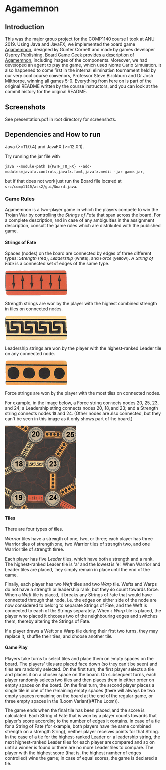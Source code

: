 # Agamemnon

## Introduction

This was the major group project for the COMP1140 course I took at ANU 2019. Using Java and JavaFX, we implemented the board game [Agamemnon](https://ospreypublishing.com/agamemnon),
designed by Günter Cornett and made by games developer [Osprey Publishing](https://ospreypublishing.com/).
[Board Game Geek provides a description of Agamemnon](https://boardgamegeek.com/boardgame/193693/agamemnon), including images of the components. Moreover, we had developed an agent to play the game, which used Monte Carlo Simulation. It also happened to come first in the internal elimination tournament held by our very cool course convenors, Professor Steve Blackburn and Dr Josh Milthorpe, winning all games 5-0. Everything from here on is part of the original README written by the course instructors, and you can look at the commit history for the original README.

## Screenshots
See presentation.pdf in root directory for screenshots.

## Dependencies and How to run
Java (>=11.0.4) and JavaFX (>=12.0.1).

Try running the jar file with 

`java --module-path ${PATH_TO_FX} --add-modules=javafx.controls,javafx.fxml,javafx.media -jar game.jar`,

but if that does not work just run the Board file located at `src/comp1140/ass2/gui/Board.java`.

### Game Rules 

Agamemnon is a two-player game in which the players compete to win the Trojan War by controlling the *Strings of Fate* that span across the board.
For a complete description, and in case of any ambiguities in the assignment description,
consult the game rules which are distributed with the published game.

#### Strings of Fate

Spaces (nodes) on the board are connected by edges of three different types: *Strength* (red), *Leadership* (white), and *Force* (yellow).
A *String of Fate* is a connected set of edges of the same type.

![Strength edge](assets/strength.png)

Strength strings are won by the player with the highest combined strength in tiles on connected nodes.

![Leadership edge](assets/leadership.png)

Leadership strings are won by the player with the highest-ranked Leader tile on any connected node.

![Force edge](assets/force.png)

Force strings are won by the player with the most tiles on connected nodes.

For example, in the image below, a Force string connects nodes 20, 25, 23, and 24;
a Leadership string connects nodes 20, 18, and 23;
and a Strength string connects nodes 19 and 24.
(Other nodes are also connected, but they can't be seen in this image as it only shows part of the board.)

![Example of Strings of Fate](assets/strings.png)

#### Tiles

There are four types of tiles.

*Warrior* tiles have a strength of one, two, or three; 
each player has three Warrior tiles of strength one, 
two Warrior tiles of strength two,
and one Warrior tile of strength three.

Each player has five *Leader* tiles, which have both a strength and a rank.
The highest-ranked Leader tile is 'a' and the lowest is 'e'.
When Warrior and Leader tiles are placed, they simply remain in place until the end of the game.

Finally, each player has two *Weft* tiles and two *Warp* tile.
Wefts and Warps do not have a strength or leadership rank, but they do count towards force.
When a *Weft* tile is placed, it breaks any Strings of Fate that would have connected through that node,
i.e. the edges on either side of the node are now considered to belong to separate Strings of Fate,
and the Weft is connected to each of the Strings separately.
When a *Warp* tile is placed, the player who placed it chooses two of the neighbouring edges and switches them,
thereby altering the Strings of Fate.

If a player draws a Weft or a Warp tile during their first two turns, 
they may replace it, shuffle their tiles, and choose another tile.

#### Game Play

Players take turns to select tiles and place them on empty spaces on the board.
The players' tiles are placed face down (so they can't be seen) and tiles are randomly selected.
On the first turn, the first player selects a tile and places it on a chosen space on the board.
On subsequent turns, each player randomly selects two tiles and then places them in either order on empty spaces on the board.
On the final turn, the second player places a single tile in one of the remaining empty spaces 
(there will always be two empty spaces remaining on the board at the end of the regular game,
or three empty spaces in the [Loom Variant](#The Loom)).

The game ends when the final tile has been placed, and the score is calculated.
Each String of Fate that is won by a player counts towards that player's score according to the number of edges it contains.
In case of a tie for a String of Fate (for example, both players have the same combined strength on a strength String), neither player receives points for that String.
In the case of a tie for the highest-ranked Leader on a leadership string, the next highest-ranked Leader tiles for each player are compared and so on until a winner is found or there are no more Leader tiles to compare.
The player with the highest score (that is, the highest number of edges controlled) wins the game;
in case of equal scores, the game is declared a tie.
